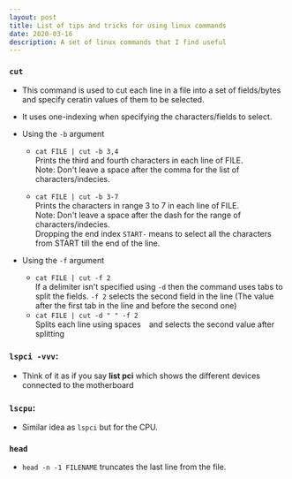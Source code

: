 ```yaml
---
layout: post
title: List of tips and tricks for using linux commands
date: 2020-03-16
description: A set of linux commands that I find useful
---
```


### `cut`
- This command is used to cut each line in a file into a set of fields/bytes and specify ceratin values of them to be selected.
- It uses one-indexing when specifying the characters/fields to select.

- Using the `-b` argument
  - `cat FILE | cut -b 3,4`<br>
  Prints the third and fourth characters in each line of FILE. <br>
  Note: Don't leave a space after the comma for the list of characters/indecies.

  - `cat FILE | cut -b 3-7`<br>
  Prints the characters in range 3 to 7 in each line of FILE. <br>
  Note: Don't leave a space after the dash for the range of characters/indecies. <br>
  Dropping the end index `START-` means to select all the characters from START till the end of the line.

- Using the `-f` argument
  - `cat FILE | cut -f 2`<br>
  If a delimiter isn't specified using `-d` then the command uses tabs to split the fields.
  `-f 2` selects the second field in the line (The value after the first tab in the line and before the second one)
  - `cat FILE | cut -d " " -f 2`<br>
  Splits each line using spaces ` ` and selects the second value after splitting
  
### `lspci -vvv`:
   - Think of it as if you say **list pci** which shows the different devices connected to the motherboard

### `lscpu`:
   - Similar idea as `lspci` but for the CPU.

### `head`
   - `head -n -1 FILENAME` truncates the last line from the file.
